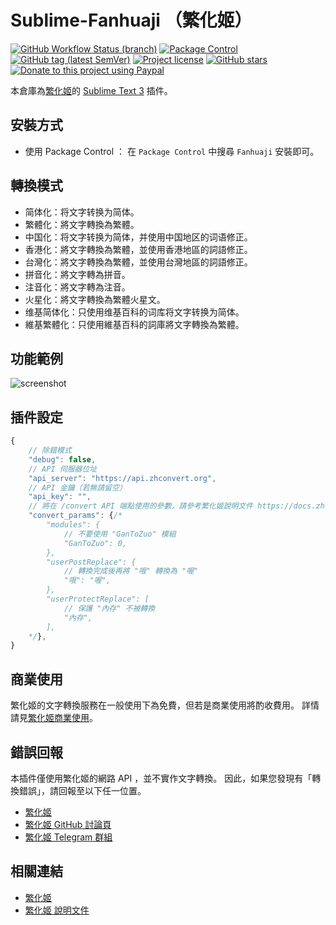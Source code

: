 # Sublime-Fanhuaji （繁化姬）

[![GitHub Workflow Status (branch)](https://img.shields.io/github/workflow/status/Fanhuaji/Sublime-Fanhuaji/Main/master?style=flat-square)](https://github.com/Fanhuaji/Sublime-Fanhuaji/actions)
[![Package Control](https://img.shields.io/packagecontrol/dt/Fanhuaji?style=flat-square)](https://packagecontrol.io/packages/Fanhuaji)
[![GitHub tag (latest SemVer)](https://img.shields.io/github/tag/Fanhuaji/Sublime-Fanhuaji?style=flat-square&logo=github)](https://github.com/Fanhuaji/Sublime-Fanhuaji/tags)
[![Project license](https://img.shields.io/github/license/Fanhuaji/Sublime-Fanhuaji?style=flat-square&logo=github)](https://github.com/Fanhuaji/Sublime-Fanhuaji/blob/master/LICENSE)
[![GitHub stars](https://img.shields.io/github/stars/Fanhuaji/Sublime-Fanhuaji?style=flat-square&logo=github)](https://github.com/Fanhuaji/Sublime-Fanhuaji/stargazers)
[![Donate to this project using Paypal](https://img.shields.io/badge/paypal-donate-blue.svg?style=flat-square&logo=paypal)](https://www.paypal.me/jfcherng/5usd)

本倉庫為[繁化姬](https://zhconvert.org)的 [Sublime Text 3](https://www.sublimetext.com) 插件。

## 安裝方式

- 使用 Package Control ：
  在 `Package Control` 中搜尋 `Fanhuaji` 安裝即可。

## 轉換模式

- 简体化：将文字转换为简体。
- 繁體化：將文字轉換為繁體。
- 中国化：将文字转换为简体，并使用中国地区的词语修正。
- 香港化：將文字轉換為繁體，並使用香港地區的詞語修正。
- 台灣化：將文字轉換為繁體，並使用台灣地區的詞語修正。
- 拼音化：將文字轉為拼音。
- 注音化：將文字轉為注音。
- 火星化：將文字轉換為繁體火星文。
- 维基简体化：只使用维基百科的词库将文字转换为简体。
- 維基繁體化：只使用維基百科的詞庫將文字轉換為繁體。

## 功能範例

![screenshot](https://raw.githubusercontent.com/Fanhuaji/Sublime-Fanhuaji/master/docs/images/convert_taiwan.gif)

## 插件設定

```javascript
{
    // 除錯模式
    "debug": false,
    // API 伺服器位址
    "api_server": "https://api.zhconvert.org",
    // API 金鑰（若無請留空）
    "api_key": "",
    // 將在 /convert API 端點使用的參數，請參考繁化姬說明文件 https://docs.zhconvert.org
    "convert_params": {/*
        "modules": {
            // 不要使用 "GanToZuo" 模組
            "GanToZuo": 0,
        },
        "userPostReplace": {
            // 轉換完成後再將 "哦" 轉換為 "喔"
            "哦": "喔",
        },
        "userProtectReplace": [
            // 保護 "內存" 不被轉換
            "內存",
        ],
    */},
}
```

## 商業使用

繁化姬的文字轉換服務在一般使用下為免費，但若是商業使用將酌收費用。
詳情請見[繁化姬商業使用](https://docs.zhconvert.org/commercial)。

## 錯誤回報

本插件僅使用繁化姬的網路 API ，並不實作文字轉換。
因此，如果您發現有「轉換錯誤」，請回報至以下任一位置。

- [繁化姬](https://zhconvert.org)
- [繁化姬 GitHub 討論頁](https://github.com/Fanhuaji/discussion/issues)
- [繁化姬 Telegram 群組](https://t.me/fanhuaji)

## 相關連結

- [繁化姬](https://zhconvert.org)
- [繁化姬 說明文件](https://docs.zhconvert.org)
